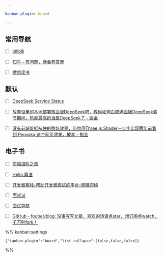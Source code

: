 ```yaml
---

kanban-plugin: board

---
```


## 常用导航

- [ ] [bilibili](http://www.bilibili.com/)
- [ ] [知乎 - 有问题，就会有答案](https://www.zhihu.com/?theme=dark)
- [ ] [微信读书](https://weread.qq.com/)


## 默认

- [ ] [DeepSeek Service Status](https://status.deepseek.com/#)
- [ ] [放弃没用的本地部署残血版DeepSeek吧，教你如何白嫖满血版DeepSeek春节期间，热度最高的当属DeepSeek了 - 掘金](https://juejin.cn/post/7466832084486914083#heading-6)
- [ ] [没有前端能抵抗住的酷炫效果，带你用Three.js Shader一步步实现两年前看到 Pepyaka 这个网页效果，被其 - 掘金](https://juejin.cn/post/7362028633425002546)


## 电子书

- [ ] [前端进阶之旅](https://interview.poetries.top/)
- [ ] [Hello 算法](https://www.hello-algo.com/)
- [ ] [开发者客栈-帮助开发者面试的平台-顽强网络](https://www.developers.pub/wiki/1065322/1065413)
- [ ] [面试派](https://www.mianshipai.com/)
- [ ] [面试导航](https://www.codecrack.cn/zh)
- [ ] [GitHub - fouber/blog: 没事写写文章，喜欢的话请点star，想订阅点watch，千万别fork！](https://github.com/fouber/blog)




%% kanban:settings
```
{"kanban-plugin":"board","list-collapse":[false,false,false]}
```
%%